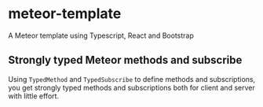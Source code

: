 # meteor-template

A Meteor template using Typescript, React and Bootstrap

## Strongly typed Meteor methods and subscribe

Using `TypedMethod` and `TypedSubscribe` to define methods and subscriptions, you get strongly typed methods and subscriptions both for client and server with little effort.
